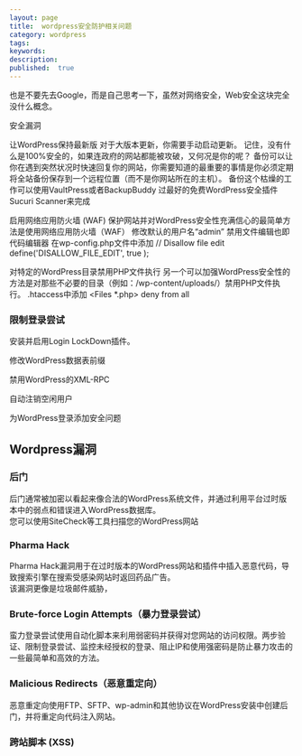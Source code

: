 ```yaml
---
layout: page
title:  wordpress安全防护相关问题
category: wordpress
tags:
keywords:
description:
published:  true
---
```



也是不要先去Google，而是自己思考一下，虽然对网络安全，Web安全这块完全没什么概念。


安全漏洞

让WordPress保持最新版
对于大版本更新，你需要手动启动更新。
记住，没有什么是100%安全的，如果连政府的网站都能被攻破，又何况是你的呢？
备份可以让你在遇到突然状况时快速回复你的网站，你需要知道的最重要的事情是你必须定期将全站备份保存到一个远程位置（而不是你网站所在的主机）。
备份这个枯燥的工作可以使用VaultPress或者BackupBuddy
过最好的免费WordPress安全插件Sucuri Scanner来完成

启用网络应用防火墙 (WAF)
保护网站并对WordPress安全性充满信心的最简单方法是使用网络应用防火墙（WAF）
修改默认的用户名“admin”
禁用文件编辑也即代码编辑器
在wp-config.php文件中添加
// Disallow file edit
define('DISALLOW_FILE_EDIT', true );

对特定的WordPress目录禁用PHP文件执行
另一个可以加强WordPress安全性的方法是对那些不必要的目录（例如：/wp-content/uploads/）禁用PHP文件执行。
.htaccess中添加
<Files *.php>
deny from all
</Files>

### 限制登录尝试
安装并启用Login LockDown插件。


修改WordPress数据表前缀

禁用WordPress的XML-RPC

自动注销空闲用户

为WordPress登录添加安全问题
## Wordpress漏洞
### 后门
后门通常被加密以看起来像合法的WordPress系统文件，并通过利用平台过时版本中的弱点和错误进入WordPress数据库。  
您可以使用SiteCheck等工具扫描您的WordPress网站

### Pharma Hack
Pharma Hack漏洞用于在过时版本的WordPress网站和插件中插入恶意代码，导致搜索引擎在搜索受感染网站时返回药品广告。  
该漏洞更像是垃圾邮件威胁，

### Brute-force Login Attempts（暴力登录尝试）
蛮力登录尝试使用自动化脚本来利用弱密码并获得对您网站的访问权限。两步验证、限制登录尝试、监控未经授权的登录、阻止IP和使用强密码是防止暴力攻击的一些最简单和高效的方法。

### Malicious Redirects（恶意重定向）
恶意重定向使用FTP、SFTP、wp-admin和其他协议在WordPress安装中创建后门，并将重定向代码注入网站。
### 跨站脚本 (XSS)
